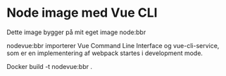 # Node image med Vue CLI

Dette image bygger på mit eget image node:bbr

nodevue:bbr importerer Vue Command Line Interface og vue-cli-service, som er en implementering af webpack startes i development mode.

Docker build -t nodevue:bbr .



